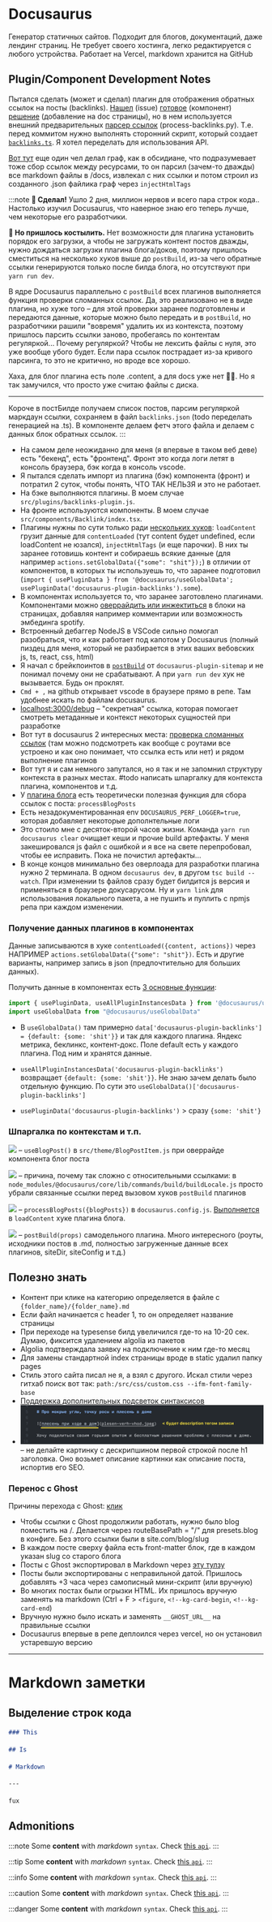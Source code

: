 # Docusaurus

Генератор статичных сайтов. Подходит для блогов, документаций, даже лендинг страниц. Не требует своего хостинга, легко редактируется с любого устройства. Работает на Vercel, markdown хранится на GitHub

## Plugin/Component Development Notes

Пытался сделать (может и сделал) плагин для отображения обратных ссылок на посты (backlinks). [Нашел](https://github.com/facebook/docusaurus/discussions/8217) (issue) [готовое](https://github.com/anaclumos/extracranial/blob/9f7b72bd58441dd614d9fb0dd6e9625c6875ed47/src/components/Backlink/index.tsx#L62) (компонент) [решение](https://github.com/anaclumos/extracranial/blob/9f7b72bd58441dd614d9fb0dd6e9625c6875ed47/src/theme/DocItem/Layout/index.tsx#L56C11-L56C45) (добавление на doc страницы), но в нем используется внешний предварительных [парсер ссылок](https://github.com/anaclumos/extracranial/blob/9f7b72bd58441dd614d9fb0dd6e9625c6875ed47/tools/process-backlinks.py) (process-backlinks.py). Т.е. перед коммитом нужно выполнять сторонний скрипт, который создает [`backlinks.ts`](https://github.com/anaclumos/extracranial/blob/9f7b72bd58441dd614d9fb0dd6e9625c6875ed47/src/data/backlinks.ts). Я хотел переделать для использования API.

[Вот тут](https://github.com/Arsero/docusaurus-graph/blob/7dbcabda1236db081173c09f3c9d4cfe8b705857/src/index.ts#L37-L43) еще один чел делал граф, как в обсидиане, что подразумевает тоже сбор ссылок между ресурсами, то он парсил (зачем-то дважды) все markdown файлы в /docs, извлекал с них ссылки и потом строил из созданного .json файлика граф через `injectHtmlTags`

:::note
**🎉 Сделал!** Ушло 2 дня, миллион нервов и всего пара строк кода.. Настолько изучил Docusaurus, что наверное знаю его теперь лучше, чем некоторые его разработчики.

**🥺 Но пришлось костылить.** Нет возможности для плагина установить порядок его загрузки, а чтобы не загружать контент постов дважды, нужно дождаться загрузки плагина блога/доков, поэтому пришлось сместиться на несколько хуков выше до `postBuild`, из-за чего обратные ссылки генерируются только после билда блога, но отсутствуют при `yarn run dev`.

В ядре Docusaurus параллельно с `postBuild` всех плагинов выполняется функция проверки сломанных ссылок. Да, это реализовано не в виде плагина, но хуже того – для этой проверки заранее подготовлены и передаются данные, которые можно было передать и в `postBuild`, но разработчики рашили "вовремя" удалить их из контекста, поэтому пришлось парсить ссылки заново, пробегаясь по контентам регуляркой... Почему регуляркой? Чтобы не лексить файлы с нуля, это уже вообще убого будет. Если пара ссылок пострадает из-за кривого парсинга, то это не критично, но вроде все хорошо.

Хаха, для блог плагина есть поле .content, а для docs уже нет 🤦‍♂️. Но я так замучился, что просто уже считаю файлы с диска.

---

Короче в постБилде получаем список постов, парсим регуляркой маркдаун ссылки, сохраняем в файл `backlinks.json` (todo переделать генерацией на .ts). В компоненте делаем фетч этого файла и делаем с данных блок обратных ссылок.
:::

- На самом деле неожиданно для меня (я впервые в таком веб деве) есть "бекенд", есть "фронтенд". Фронт это когда логи летят в консоль браузера, бэк когда в консоль vscode.
- Я пытался сделать импорт из плагина (бэк) компонента (фронт) и потратил 2 суток, чтобы понять, ЧТО ТАК НЕЛЬЗЯ и это не работает.
- На бэке выполняются плагины. В моем случае `src/plugins/backlinks-plugin.js`.
- На фронте используются компоненты. В моем случае `src/components/Backlink/index.tsx`.
- Плагины нужны по сути только ради [нескольких хуков](https://docusaurus.io/docs/api/plugin-methods/lifecycle-apis#postBuild): `loadContent` грузит данные для `contentLoaded` (тут content будет undefined, если loadContent не юзался), `injectHtmlTags` (и еще парочки). В них ты заранее готовишь контент и собираешь всякие данные (для например `actions.setGlobalData({"some": "shit"});`) в отличии от компонентов, в которых ты используешь то, что заранее подготовил (`import { usePluginData } from '@docusaurus/useGlobalData'; usePluginData('docusaurus-plugin-backlinks').some`).
- В компонентах используется то, что заранее заготовлено плагинами. Компонентами можно [оверрайдить или инжектиться](https://docusaurus.io/docs/swizzling) в блоки на страницах, добавляя например комментарии или возможность эмбединга spotify.
- Встроенный дебаггер NodeJS в VSCode сильно помогал разобраться, что и как работает под капотом у Docusaurus (полный пиздец для меня, который не разбирается в этих ваших вебовских js, ts, react, css, html)
- Я начал с брейкпоинтов в [`postBuild`](https://github.com/facebook/docusaurus/blob/d025403f73cf3bb5fd6130f50111c3a5e0aa7812/packages/docusaurus-plugin-sitemap/src/index.ts) от `docusaurus-plugin-sitemap` и не понимал почему они не срабатывают. А при `yarn run dev` хук не вызывается. Будь он проклят.
- `Cmd + ,` на github открывает vscode в браузере прямо в репе. Там удобнее искать по файлам docusaurus.
- [localhost:3000/debug](http://localhost:3000/__docusaurus/debug/content) – "секретная" ссылка, которая помогает смотреть метаданные и контекст некоторых сущностей при разработке
- Вот тут в docusaurus 2 интересных места: [проверка сломанных ссылок](https://github.com/facebook/docusaurus/blob/d025403f73cf3bb5fd6130f50111c3a5e0aa7812/packages/docusaurus/src/commands/build/buildLocale.ts#L105-L112) (там можно подсмотреть как вообще с роутами все устроено и как оно понимает, что ссылка есть или нет) и рядом выполнение плагинов
- Вот тут я и сам немного запутался, но я так и не запомнил структуру контекста в разных местах. #todo написать шпаргалку для контекста плагина, компонентов и т.д.
- У [плагина блога](https://docusaurus.io/docs/api/plugins/@docusaurus/plugin-content-blog) есть теоретически полезная функция для сбора ссылок с поста: `processBlogPosts`
- Есть незадокументированная env `DOCUSAURUS_PERF_LOGGER=true`, которая добавляет некоторые дополнтельные логи
- Это стоило мне с десяток-второй часов жизни. Команда `yarn run docusaurus clear` очищает кеши и прочие build артефакты. У меня закешировался js файл с ошибкой и я все на свете перепробовал, чтобы ее исправить. Пока не почистил артефакты...
- В конце концов минимально без оверлоада для разработки плагина нужно 2 терминала. В одном `docusaurus dev`, в другом `tsc build --watch`. При изменении ts файлов сразу будет билдится js версия и применяться в браузере докусарусом. Ну и `yarn link` для использования локального пакета, а не пушить и пуллить с npmjs репа при каждом изменении.

### Получение данных плагинов в компонентах

Данные записываются в хуке `contentLoaded({content, actions})` через НАПРИМЕР `actions.setGlobalData({"some": "shit"})`. Есть и другие варианты, например запись в json (предпочтительно для больших данных).

Получить данные в компонентах есть [3 основные функции](https://github.com/facebook/docusaurus/blob/8bc3e8a092025e424d9233b7176b4c036f02e94e/packages/docusaurus/src/client/exports/useGlobalData.ts):

```js
import { usePluginData, useAllPluginInstancesData } from '@docusaurus/useGlobalData';
import useGlobalData from "@docusaurus/useGlobalData"
```

- В `useGlobalData()` там примерно `data['docusaurus-plugin-backlinks'] = {default: {some: 'shit'}}` и так для каждого плагина. Яндекс метрика, беклинкс, контент-докс. Поле default есть у каждого плагина. Под ним и хранятся данные.

- `useAllPluginInstancesData('docusaurus-plugin-backlinks')` возвращает `{default: {some: 'shit'}}`. Не знаю зачем делать было отдельную функцию. По сути это `useGlobalData()['docusaurus-plugin-backlinks']`

- `usePluginData('docusaurus-plugin-backlinks')` > сразу `{some: 'shit'}`

### Шпаргалка по контекстам и т.п.

![](https://file.def.pm/z7tz75G3.jpg) – `useBlogPost()` в `src/theme/BlogPostItem.js` при оверрайде компонента блог поста

![](https://file.def.pm/eZ8Y0gVW.jpg) – причина, почему так сложно с относительными ссылками: в `node_modules/@docusaurus/core/lib/commands/build/buildLocale.js` просто убрали связанные ссылки перед вызовом хуков `postBuild` плагинов

![](https://file.def.pm/t501nOrE.jpg) – `processBlogPosts({blogPosts})` в `docusaurus.config.js`. [Выполняется](https://github.com/facebook/docusaurus/blob/78f44d0ae70fb98a63681b469977e8f074d339da/packages/docusaurus-plugin-content-blog/src/index.ts#L247-L256) в `loadContent` хуке плагина блога.

![](https://file.def.pm/rlGTzVv6.jpg) – `postBuild(props)` самодельного плагина. Много интересного (роуты, исходники постов в .md, полностью загруженные данные всех плагинов, siteDir, siteConfig и т.д.)

## Полезно знать

- Контент при клике на категорию определяется в файле с `{folder_name}/{folder_name}.md`
- Если файл начинается с header 1, то он определяет название страницы
- При переходе на typesense билд увеличился где-то на 10-20 сек. Думаю, фиксится удалением algolia из пакетов
- Algolia подтверждала заявку на подключение к ним где-то месяц
- Для замены стандартной index страницы вроде в static удалил папку pages
- Стиль этого сайта писал не я, а взял с другого. Искал стили через гитхаб поиск вот так: `path:/src/css/custom.css --ifm-font-family-base`
- [Поддержка дополнительных подсветок синтаксисов](https://docusaurus.io/docs/markdown-features/code-blocks#supported-languages)
- ![Предупреждение насчет дескрипшин тега в докусаурус](2025-01-30_17.40.42@2x.png) – не делайте картинку с дескрипшином первой строкой после h1 заголовка. Оно возьмет описание картинки как описание поста, испортив его SEO.

### Перенос с Ghost

Причины перехода с Ghost: [клик](/ghost-vs-docusaurus)

- Чтобы ссылки с Ghost продолжили работать, нужно было blog поместить на /. Делается через routeBasePath = "/" для presets.blog в конфиге. Без этого ссылки были в site.com/blog/slug
- В каждом посте сверху файла есть front-matter блок, где в каждом указан slug со старого блога
- Посты с Ghost экспортировал в Markdown через [эту тулзу](https://github.com/eloyesp/Jekyll_ghost_importer)
- Посты были экспортированы с неправильной датой. Пришлось добавлять +3 часа через самописный мини-скрипт (или вручную)
- Во многих постах были огрызки HTML. Их пришлось вручную заменять на markdown (Ctrl + F > `<figure`, `<!--kg-card-begin`, `<!--kg-card-end`)
- Вручную нужно было искать и заменять `__GHOST_URL__` на правильные ссылки
- Docusaurus впервые в репе деплоился через vercel, но он установил устаревшую версию

---

# Markdown заметки

## Выделение строк кода

```md {3-5}
### This

## Is

# Markdown

---

fux
```

## Admonitions

:::note
Some **content** with _markdown_ `syntax`. Check [this `api`](#).
:::

:::tip
Some **content** with _markdown_ `syntax`. Check [this `api`](#).
:::

:::info
Some **content** with _markdown_ `syntax`. Check [this `api`](#).
:::

:::caution
Some **content** with _markdown_ `syntax`. Check [this `api`](#).
:::

:::danger
Some **content** with _markdown_ `syntax`. Check [this `api`](#).
:::

